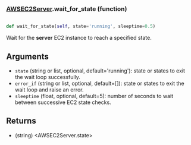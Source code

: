 ### [AWSEC2Server](AWSEC2Server.md).wait_for_state (function)


```py

def wait_for_state(self, state='running', sleeptime=0.5)

```



Wait for the **server** EC2 instance to reach a specified state.

Arguments
----------
* `state` (string or list, optional, default='running'): state or states
    to exit the wait loop successfully.
* `error_if` (string or list, optional, default=[]): state or states
    to exit the wait loop and raise an error.
* `sleeptime` (float, optional, default=5): number of seconds to wait
    between successive EC2 state checks.

Returns
----------
* (string) &lt;AWSEC2Server.state&gt;


